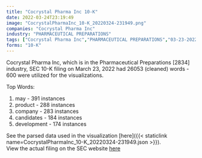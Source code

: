 ```yaml
---
title: "Cocrystal Pharma Inc 10-K"
date: 2022-03-24T23:19:49
image: "CocrystalPharmaInc_10-K_20220324-231949.png"
companies: "Cocrystal Pharma Inc"
industry: "PHARMACEUTICAL PREPARATIONS"
tags: ["Cocrystal Pharma Inc","PHARMACEUTICAL PREPARATIONS","03-23-2022","10-K"]
forms: "10-K"
---
```

Cocrystal Pharma Inc, which is in the Pharmaceutical Preparations [2834] industry, SEC 10-K filing on March 23, 2022 had 26053 (cleaned) words - 600 were utilized for the visualizations.

Top Words:
1. may - 391 instances
2. product - 288 instances
3. company - 283 instances
4. candidates - 184 instances
5. development - 174 instances


See the parsed data used in the visualization [here]({{< staticlink name=CocrystalPharmaInc_10-K_20220324-231949.json >}}).  
View the actual filing on the SEC website [here](https://www.sec.gov/Archives/edgar/data/1412486/0001493152-22-007551.txt)